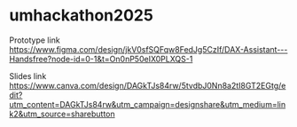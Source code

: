 # umhackathon2025

Prototype link
https://www.figma.com/design/jkV0sfSQFqw8FedJg5CzIf/DAX-Assistant---Handsfree?node-id=0-1&t=On0nP50eIX0PLXQS-1


Slides link
https://www.canva.com/design/DAGkTJs84rw/5tvdbJ0Nn8a2tI8GT2EGtg/edit?utm_content=DAGkTJs84rw&utm_campaign=designshare&utm_medium=link2&utm_source=sharebutton
